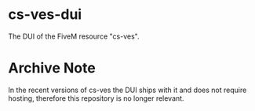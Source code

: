# cs-ves-dui
The DUI of the FiveM resource "cs-ves".

# Archive Note
In the recent versions of cs-ves the DUI ships with it and does not require hosting, therefore this repository is no longer relevant.
